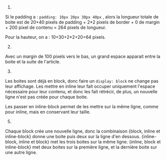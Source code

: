 1)
Si le padding a : `padding: 10px 20px 30px 40px` , alors la longueur totale de boite est de 20+40 pixels de padding + 2\*2 pixels de border + 0 de margin + 200 pixel de contenu = 264 pixels de longueur.

Pour la hauteur, on a : 10+30+2\*2+20=64 pixels.

2)
Avec un margin de 100 pixels vers le bas, un grand espace apparait entre la boite et la suite de l'article.

3)
Les boites sont déjà en block, donc faire un `display: block` ne change pas leur affichage.
Les mettre en inline leur fait occuper uniquement l'espace nécessaire pour leur contenu, et donc les fait rétrécir, de plus, un nouvelle ligne n'est pas créée pour chaque boite.

Les passer en inline-block permet de les mettre sur la même ligne, comme pour inline, mais en conservant leur taille.

5)
Chaque block crée une nouvelle ligne, donc la combinaison {block, inline et inline-block} donne une boite puis deux sur la ligne d'en dessous.
{inline-block, inline et block} met les trois boites sur la même ligne.
{inline, block et inline-block} met deux boites sur la première ligne, et la dernière boite sur une autre ligne.